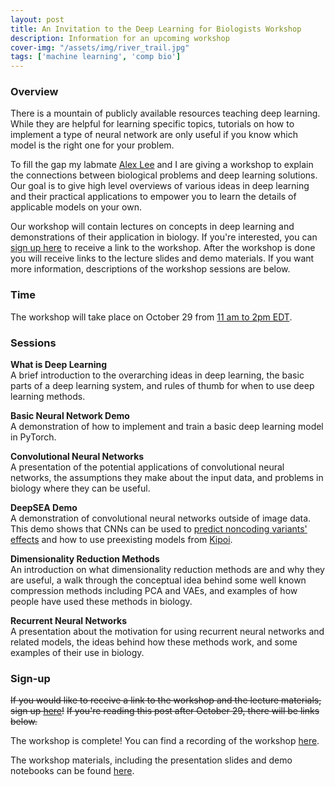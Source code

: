 ```yaml
---
layout: post
title: An Invitation to the Deep Learning for Biologists Workshop
description: Information for an upcoming workshop
cover-img: "/assets/img/river_trail.jpg"
tags: ['machine learning', 'comp bio']
---
```


### Overview

There is a mountain of publicly available resources teaching deep learning.
While they are helpful for learning specific topics, tutorials on how to implement a type of neural network are only useful if you know which model is the right one for your problem.

To fill the gap my labmate [Alex Lee](https://www.greenelab.com/members/alex-lee.html) and I are giving a workshop to explain the connections between biological problems and deep learning solutions.
Our goal is to give high level overviews of various ideas in deep learning and their practical applications to empower you to learn the details of applicable models on your own.

Our workshop will contain lectures on concepts in deep learning and demonstrations of their application in biology.
If you're interested, you can [sign up here](https://forms.gle/u9aMTvuG1vpGXsDLA) to receive a link to the workshop.
After the workshop is done you will receive links to the lecture slides and demo materials.
If you want more information, descriptions of the workshop sessions are below.

### Time
The workshop will take place on October 29 from [11 am to 2pm EDT](https://everytimezone.com/s/e92c0d99).

### Sessions 
**What is Deep Learning**  
A brief introduction to the overarching ideas in deep learning, the basic parts of a deep learning system, and rules of thumb for when to use deep learning methods.

**Basic Neural Network Demo**  
A demonstration of how to implement and train a basic deep learning model in PyTorch.

**Convolutional Neural Networks**  
A presentation of the potential applications of convolutional neural networks, the assumptions they make about the input data, and problems in biology where they can be useful.

**DeepSEA Demo**  
A demonstration of convolutional neural networks outside of image data.
This demo shows that CNNs can be used to [predict noncoding variants' effects](https://www.nature.com/articles/nmeth.3547) and how to use preexisting models from [Kipoi](https://kipoi.org/).

**Dimensionality Reduction Methods**  
An introduction on what dimensionality reduction methods are and why they are useful, a walk through the conceptual idea behind some well known compression methods including PCA and VAEs, and examples of how people have used these methods in biology.

**Recurrent Neural Networks**  
A presentation about the motivation for using recurrent neural networks and related models, the ideas behind how these methods work, and some examples of their use in biology.

### Sign-up
~~If you would like to receive a link to the workshop and the lecture materials, sign up [here](https://forms.gle/u9aMTvuG1vpGXsDLA)!~~
~~If you're reading this post after October 29, there will be links below.~~

The workshop is complete! 
You can find a recording of the workshop [here](https://www.youtube.com/watch?v=LyZo6an8Qqo).

The workshop materials, including the presentation slides and demo notebooks can be found [here](https://github.com/ben-heil/dl_workshop).
